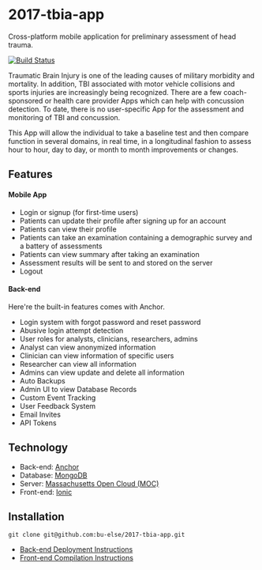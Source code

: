 # 2017-tbia-app
Cross-platform mobile application for preliminary assessment of head trauma.

[![Build Status](https://travis-ci.org/bu-else/2017-tbia-app.svg?branch=Develop)](https://travis-ci.org/bu-else/2017-tbia-app)

Traumatic Brain Injury is one of the leading causes of military morbidity and mortality.  In addition, TBI associated with motor vehicle collisions and sports injuries are increasingly being recognized.  There are a few coach-sponsored or health care provider Apps which can help with concussion detection.  To date, there is no user-specific App for the assessment and monitoring of TBI and concussion.

This App will allow the individual to take a baseline test and then compare function in several domains, in real time, in a longitudinal fashion to assess hour to hour, day to day, or month to month improvements or changes.


## Features
#### Mobile App
- Login or signup (for first-time users)
- Patients can update their profile after signing up for an account
- Patients can view their profile
- Patients can take an examination containing a demographic survey and a battery of assessments
- Patients can view summary after taking an examination
- Assessment results will be sent to and stored on the server
- Logout

#### Back-end
Here're the built-in features comes with Anchor.
- Login system with forgot password and reset password
- Abusive login attempt detection
- User roles for analysts, clinicians, researchers, admins
- Analyst can view anonymized information
- Clinician can view information of specific users
- Researcher can view all information
- Admins can view update and delete all information
- Auto Backups
- Admin UI to view Database Records
- Custom Event Tracking
- User Feedback System
- Email Invites
- API Tokens


## Technology
- Back-end: [Anchor](https://github.com/hicsail/anchor)
- Database: [MongoDB](http://www.mongodb.org/)
- Server: [Massachusetts Open Cloud (MOC)](https://massopen.cloud/)
- Front-end: [Ionic](https://ionicframework.com/)

## Installation
```
git clone git@github.com:bu-else/2017-tbia-app.git
```

- [Back-end Deployment Instructions]()
- [Front-end Compilation Instructions](https://github.com/bu-else/2017-tbia-app/blob/feature-documentation-44/client/README.md)